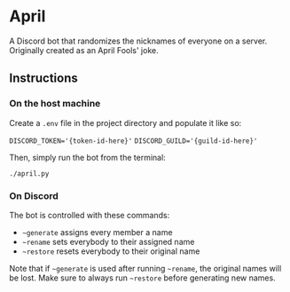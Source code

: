# April

A Discord bot that randomizes the nicknames of everyone on a server. Originally created as an April Fools' joke.

## Instructions

### On the host machine

Create a `.env` file in the project directory and populate it like so:

`DISCORD_TOKEN='{token-id-here}'`
`DISCORD_GUILD='{guild-id-here}'`

Then, simply run the bot from the terminal:

`./april.py`

### On Discord

The bot is controlled with these commands:

- `~generate` assigns every member a name
- `~rename` sets everybody to their assigned name
- `~restore` resets everybody to their original name

Note that if `~generate` is used after running `~rename`, the original names will be lost. Make sure to always run `~restore` before generating new names.
